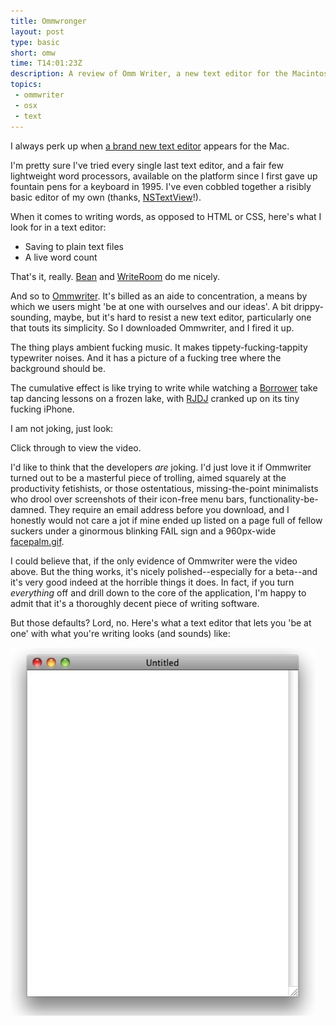 ```yaml
---
title: Ommwronger
layout: post
type: basic
short: omw
time: T14:01:23Z
description: A review of Omm Writer, a new text editor for the Macintosh.
topics: 
 - ommwriter
 - osx
 - text
---
```

I always perk up when [a brand new text editor][2] appears for the Mac.

I'm pretty sure I've tried every single last text editor, and a fair few lightweight word processors, available on the platform since I first gave up fountain pens for a keyboard in 1995. I've even cobbled together a risibly basic editor of my own (thanks, [NSTextView][1]!).

When it comes to writing words, as opposed to HTML or CSS, here's what I look for in a text editor:

* Saving to plain text files
* A live word count

That's it, really. [Bean](http://www.bean-osx.com/Bean.html) and [WriteRoom](http://www.hogbaysoftware.com/products/writeroom) do me nicely.

And so to [Ommwriter][2]. It's billed as an aide to concentration, a means by which we users might 'be at one with ourselves and our ideas'. A bit drippy-sounding, maybe, but it's hard to resist a new text editor, particularly one that touts its simplicity. So I downloaded Ommwriter, and I fired it up.

The thing plays ambient fucking music. It makes tippety-fucking-tappity typewriter noises. And it has a picture of a fucking tree where the background should be.

The cumulative effect is like trying to write while watching a [Borrower](http://en.wikipedia.org/wiki/The_Borrowers "Not that there's anything wrong with Borrowers; I wanted to be one when I was six") take tap dancing lessons on a frozen lake, with [RJDJ](http://rjdj.me/ "Essential audio-warping app") cranked up on its tiny fucking iPhone.

I am not joking, just look:

<object type="application/x-shockwave-flash" style="width:590px;height:484px;" data="http://vimeo.com/moogaloop.swf?clip_id=7670108&amp;server=vimeo.com&amp;show_title=0&amp;show_byline=0&amp;show_portrait=0&amp;color=ffffff&amp;fullscreen=1">
	<param name="movie" value="http://vimeo.com/moogaloop.swf?clip_id=7670108&amp;server=vimeo.com&amp;show_title=0&amp;show_byline=0&amp;show_portrait=0&amp;color=ffffff&amp;fullscreen=1" />
	<p>Click through to view the video.</p>
</object>

I'd like to think that the developers _are_ joking. I'd just love it if Ommwriter turned out to be a masterful piece of trolling, aimed squarely at the productivity fetishists, or those ostentatious, missing-the-point minimalists who drool over screenshots of their icon-free menu bars, functionality-be-damned. They require an email address before you download, and I honestly would not care a jot if mine ended up listed on a page full of fellow suckers under a ginormous blinking FAIL sign and a 960px-wide [facepalm.gif](http://images.google.co.uk/images?q=facepalm).

I could believe that, if the only evidence of Ommwriter were the video above. But the thing works, it's nicely polished--especially for a beta--and it's very good indeed at the horrible things it does. In fact, if you turn _everything_ off and drill down to the core of the application, I'm happy to admit that it's a thoroughly decent piece of writing software.

But those defaults? Lord, no. Here's what a text editor that lets you 'be at one' with what you're writing looks (and sounds) like:

<img src="/u/2009/11/text-editor-centre.jpg" alt="A TextEdit window" width="487" height="589" />

[1]:http://developer.apple.com/mac/library/documentation/Cocoa/Reference/ApplicationKit/Classes/NSTextView_Class/Reference/Reference.html
[2]:http://www.ommwriter.com/
